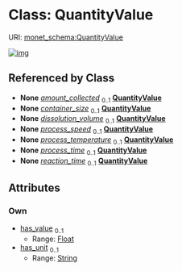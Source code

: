 
# Class: QuantityValue




URI: [monet_schema:QuantityValue](http://example.com/monet_schema/QuantityValue)


[![img](https://yuml.me/diagram/nofunky;dir:TB/class/[MaterialSamplingProcess]++-%20amount_collected%200..1>[QuantityValue&#124;has_value:float%20%3F;has_unit:string%20%3F],[MaterialContainer]++-%20container_size%200..1>[QuantityValue],[DissolvingProcess]++-%20dissolution_volume%200..1>[QuantityValue],[LabDevice]++-%20process_speed%200..1>[QuantityValue],[LabDevice]++-%20process_temperature%200..1>[QuantityValue],[LabDevice]++-%20process_time%200..1>[QuantityValue],[ReactionActivity]++-%20reaction_time%200..1>[QuantityValue],[ReactionActivity],[MaterialSamplingProcess],[MaterialContainer],[LabDevice],[DissolvingProcess])](https://yuml.me/diagram/nofunky;dir:TB/class/[MaterialSamplingProcess]++-%20amount_collected%200..1>[QuantityValue&#124;has_value:float%20%3F;has_unit:string%20%3F],[MaterialContainer]++-%20container_size%200..1>[QuantityValue],[DissolvingProcess]++-%20dissolution_volume%200..1>[QuantityValue],[LabDevice]++-%20process_speed%200..1>[QuantityValue],[LabDevice]++-%20process_temperature%200..1>[QuantityValue],[LabDevice]++-%20process_time%200..1>[QuantityValue],[ReactionActivity]++-%20reaction_time%200..1>[QuantityValue],[ReactionActivity],[MaterialSamplingProcess],[MaterialContainer],[LabDevice],[DissolvingProcess])

## Referenced by Class

 *  **None** *[amount_collected](amount_collected.md)*  <sub>0..1</sub>  **[QuantityValue](QuantityValue.md)**
 *  **None** *[container_size](container_size.md)*  <sub>0..1</sub>  **[QuantityValue](QuantityValue.md)**
 *  **None** *[dissolution_volume](dissolution_volume.md)*  <sub>0..1</sub>  **[QuantityValue](QuantityValue.md)**
 *  **None** *[process_speed](process_speed.md)*  <sub>0..1</sub>  **[QuantityValue](QuantityValue.md)**
 *  **None** *[process_temperature](process_temperature.md)*  <sub>0..1</sub>  **[QuantityValue](QuantityValue.md)**
 *  **None** *[process_time](process_time.md)*  <sub>0..1</sub>  **[QuantityValue](QuantityValue.md)**
 *  **None** *[reaction_time](reaction_time.md)*  <sub>0..1</sub>  **[QuantityValue](QuantityValue.md)**

## Attributes


### Own

 * [has_value](has_value.md)  <sub>0..1</sub>
     * Range: [Float](types/Float.md)
 * [has_unit](has_unit.md)  <sub>0..1</sub>
     * Range: [String](types/String.md)
